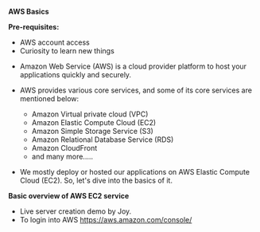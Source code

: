 **AWS Basics**

**Pre-requisites:**
- AWS account access
- Curiosity to learn new things

* Amazon Web Service (AWS) is a cloud provider platform to host your applications quickly and securely.

* AWS provides various core services, and some of its core services are mentioned below:
  - Amazon Virtual private cloud (VPC)
  - Amazon Elastic Compute Cloud (EC2)
  - Amazon Simple Storage Service (S3)
  - Amazon Relational Database Service (RDS)
  - Amazon CloudFront
  -  and many more.....

 * We mostly deploy or hosted our applications on AWS Elastic Compute Cloud (EC2). So, let's dive into the basics of it. 

**Basic overview of AWS EC2 service**

- Live server creation demo by Joy.
- To login into AWS https://aws.amazon.com/console/
